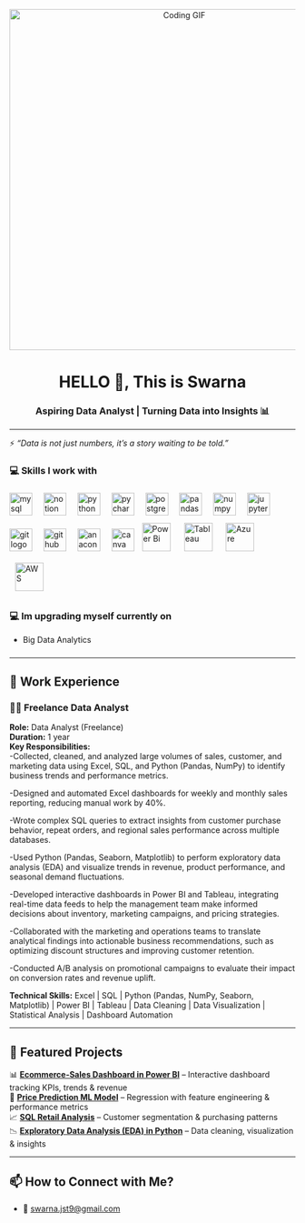 <!-- Header GIF -->
<p align="center">
  <img src="https://media.giphy.com/media/qgQUggAC3Pfv687qPC/giphy.gif" width="600" alt="Coding GIF"/>
</p>

<h1 align="center">HELLO 👋, This is Swarna</h1>
<h3 align="center">Aspiring Data Analyst | Turning Data into Insights 📊</h3>

---

⚡ *“Data is not just numbers, it’s a story waiting to be told.”*


### 💻 Skills I work with

###

<div align="left">
  <img src="https://skillicons.dev/icons?i=mysql" height="40" alt="mysql logo"  />
  <img width="12" />
  <img src="https://skillicons.dev/icons?i=notion" height="40" alt="notion logo"  />
  <img width="12" />
  <img src="https://skillicons.dev/icons?i=py" height="40" alt="python logo"  />
  <img width="12" />
  <img src="https://skillicons.dev/icons?i=pycharm" height="40" alt="pycharm logo"  />
  <img width="12" />
  <img src="https://cdn.simpleicons.org/postgresql/4169E1" height="40" alt="postgresql logo"  />
  <img width="12" />
  <img src="https://cdn.simpleicons.org/pandas/150458" height="40" alt="pandas logo"  />
  <img width="12" />
  <img src="https://cdn.simpleicons.org/numpy/013243" height="40" alt="numpy logo"  />
  <img width="12" />
  <img src="https://cdn.simpleicons.org/jupyter/F37626" height="40" alt="jupyter logo"  />
  <img width="12" />
  <img src="https://cdn.simpleicons.org/git/F05032" height="40" alt="git logo"  />
  <img width="12" />
  <img src="https://cdn.simpleicons.org/github/181717" height="40" alt="github logo"  />
  <img width="12" />
  <img src="https://cdn.simpleicons.org/anaconda/44A833" height="40" alt="anaconda logo"  />
  <img width="12" />
  <img src="https://cdn.simpleicons.org/canva/00C4CC" height="40" alt="canva logo"  />
<a href="https://powerbi.microsoft.com/en-us/" target="_blank"><img style="margin: 10px" src="https://profilinator.rishav.dev/skills-assets/powerbi.png" alt="Power Bi" height="50" /></a>  
<a href="https://www.tableau.com/" target="_blank"><img style="margin: 10px" src="https://profilinator.rishav.dev/skills-assets/tableau.svg" alt="Tableau" height="50" /></a>  
<a href="https://azure.microsoft.com/en-in/" target="_blank"><img style="margin: 10px" src="https://profilinator.rishav.dev/skills-assets/microsoft_azure-icon.svg" alt="Azure" height="50" /></a>  
<a href="https://aws.amazon.com/" target="_blank"><img style="margin: 10px" src="https://profilinator.rishav.dev/skills-assets/amazonwebservices-original-wordmark.svg" alt="AWS" height="50" /></a>  
</div>

### 💻 Im upgrading myself currently on
- Big Data Analytics
###



---

## 💼 Work Experience  

### 🧑‍💻 Freelance Data Analyst
**Role:** Data Analyst (Freelance)  
**Duration:** 1 year  
**Key Responsibilities:**  
-Collected, cleaned, and analyzed large volumes of sales, customer, and marketing data using Excel, SQL, and Python (Pandas, NumPy) to identify business trends and performance metrics.

-Designed and automated Excel dashboards for weekly and monthly sales reporting, reducing manual work by 40%.

-Wrote complex SQL queries to extract insights from customer purchase behavior, repeat orders, and regional sales performance across multiple databases.

-Used Python (Pandas, Seaborn, Matplotlib) to perform exploratory data analysis (EDA) and visualize trends in revenue, product performance, and seasonal demand fluctuations.

-Developed interactive dashboards in Power BI and Tableau, integrating real-time data feeds to help the management team make informed decisions about inventory, marketing campaigns, and pricing strategies.

-Collaborated with the marketing and operations teams to translate analytical findings into actionable business recommendations, such as optimizing discount structures and improving customer retention.

-Conducted A/B analysis on promotional campaigns to evaluate their impact on conversion rates and revenue uplift.

**Technical Skills:**
Excel | SQL | Python (Pandas, NumPy, Seaborn, Matplotlib) | Power BI | Tableau | Data Cleaning | Data Visualization | Statistical Analysis | Dashboard Automation

---

## 📂 Featured Projects  

📊 **[Ecommerce-Sales Dashboard in Power BI](#)** – Interactive dashboard tracking KPIs, trends & revenue  
🤖 **[Price Prediction ML Model](#)** – Regression with feature engineering & performance metrics  
📈 **[SQL Retail Analysis](#)** – Customer segmentation & purchasing patterns  
📉 **[Exploratory Data Analysis (EDA) in Python](#)** – Data cleaning, visualization & insights  

---

## 📫 How to Connect with Me?  

- 📧 swarna.jst9@gmail.com 


